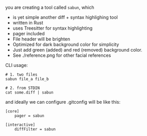 you are creating a tool called `sabun`, which

- is yet simple another diff + syntax highlighing tool
- written in Rust
- uses Treesitter for syntax highlighting
- pager included
- File header will be brighten
- Optimized for dark background color for simplicity
- Just add green (added) and red (removed) background color.
- See ./reference.png for other facial references

CLI usage:

```
# 1. two files
sabun file_a file_b

# 2. from STDIN
cat some.diff | sabun
```

and ideally we can configure .gitconfig will be like this:

```
[core]
    pager = sabun

[interactive]
    diffFilter = sabun
```
